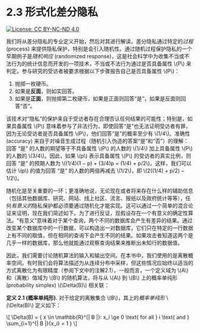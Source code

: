 # 2.3 形式化差分隐私

[![License: CC BY-NC-ND 4.0](https://img.shields.io/badge/License-CC\_BY--NC--ND\_4.0-lightgrey.svg)](https://creativecommons.org/licenses/by-nc-nd/4.0/)

我们将从差分隐私的专业定义开始，然后对其进行解读。差分隐私通过特定的*过程* (process) 来提供隐私保护，特别是会引入随机性。通过随机过程保护隐私的一个早期例子是*随机响应* (randomized response)，这是社会科学中为收集不当或不法行为的统计信息而开发的一项技术，不当或不法行为通过是否具备属性 \\(P\\) 来判定。参与研究的受访者被要求根据以下步骤报告自己是否具备属性 \\(P\\)：

1. 抛掷一枚硬币。
2. 如果是**反面**，则如实回答。
3. 如果是**正面**，则抛掷第二枚硬币，如果是正面则回答“是”，如果是反面则回答“否”。

该技术对“隐私”的保护来自于受访者存在合理否认任何结果的可能性；特别是，如果具备属性 \\(P\\) 意味着参与了非法行为，即使回答“是”也无法证明受访者有罪，因为无论受访者是否具备属性 \\(P\\)，他们回答“是”的概率至少有 \\(1/4\\)。准确性 (accuracy) 来自于对噪音生成过程（随机引入伪造的答案“是”和“否”）的理解：回答 “是” 的人数的期望等于不具备属性 \\(P\\) 的人数的 \\(1/4\\) 加上具备属性 \\(P\\) 的人数的 \\(3/4\\)。因此，如果 \\(p\\) 表示具备属性 \\(P\\) 的受访者的真实比例，则回答 “是” 的预期人数为 \\((1/4)(1 − p) + (3/4)p = (1/4) + p/2\\)。这样，我们可以估计 \\(p\\) 的值为回答 “是” 的人数的两倍再减去 \\(1/2\\)，即 \\(2((1/4) + p/2) − 1/2\\)。

随机化是至关重要的一环；更准确地说，无论现在或者将来存在什么样的辅助信息（包括其他数据库、研究、网站、线上社区、流言、报纸以及政府统计等等），任何*有意义的*隐私保护都必须要通过随机化才能实现。这可以通过一个简单的混合论证来证明，现在我们简述如下。为了进行反证，现假设存在一个有意义的确定性算法。“有意义”意味着对于某个查询，两个不同的数据库会产生有差异的结果。通过改变某个数据库中的一行数据，可以构造出一对数据库，它们只在特定的一行数据上有不同的取值，但在相同的查询下会产生不同的结果。如果攻击者知道这两个是几乎一样的数据库，那么他就能通过观察查询结果来推断出未知行的数据值。

因此，我们需要讨论随机算法的输入和输出空间。在本书中，我们使用的是离散概率空间。有时我们会将算法描述为从连续分布中采样，但这些情况应始终以适当的方式离散化为有限精度（参阅下文中的注解2.1）。一般而言，一个定义域为 \\(A\\) 和（离散）值域为 \\(B\\) 的随机算法，将与从 \\(A\\) 到 \\(B\\) 上的概率单纯形 (probability simplex) \\(\Delta(B)\\) 相关联：

**定义 2.1 (概率单纯形).** 对于给定的离散集合 \\(B\\)，其上的*概率单纯形* \\(\Delta(B)\\) 定义如下：

\\[
\Delta(B) = \{ x \in \mathbb{R}^{| B |}: x_i \ge 0 \text{ for all } i \text{ and } \sum_{i=1}^{| B |}{x_i} = 1 \}
\\]
